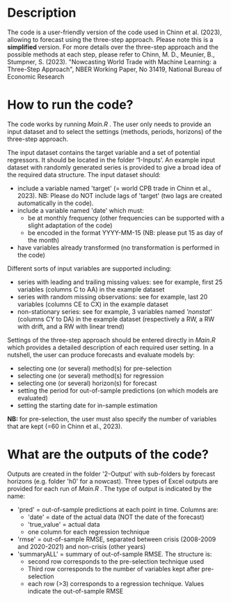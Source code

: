 # Description
The code is a user-friendly version of the code used in Chinn et al. (2023), allowing to forecast using the three-step approach. Please note this is a <b> simplified </b> version. For more details over the three-step approach and the possible methods at each step, please refer to Chinn, M. D., Meunier, B., Stumpner, S. (2023). "Nowcasting World Trade with Machine Learning: a Three-Step Approach", NBER Working Paper, No 31419, National Bureau of Economic Research

# How to run the code?
The code works by running <i> Main.R </i>. The user only needs to provide an input dataset and to select the settings (methods, periods, horizons) of the three-step approach.

The input dataset contains the target variable and a set of potential regressors. It should be located in the folder ‘1-Inputs’. An example input dataset with randomly generated series is provided to give a broad idea of the required data structure. The input dataset should: 
- include a variable named 'target' (= world CPB trade in Chinn et al., 2023). NB: Please do NOT include lags of 'target' (two lags are created automatically in the code).
- include a variable named 'date' which must:
  - be at monthly frequency (other frequencies can be supported with a slight adaptation of the code)
  - be encoded in the format YYYY-MM-15 (NB: please put 15 as day of the month)
- have variables already transformed (no transformation is performed in the code)

Different sorts of input variables are supported including:
- series with leading and trailing missing values: see for example, first 25 variables (columns C to AA) in the example dataset
- series with random missing observations: see for example, last 20 variables (columns CE to CX) in the example dataset
- non-stationary series: see for example, 3 variables named <i> 'nonstat' </i> (columns CY to DA) in the example dataset (respectively a RW, a RW with drift, and a RW with linear trend)

Settings of the three-step approach should be entered directly in <i> Main.R </i> which provides a detailed description of each required user setting. In a nutshell, the user can produce forecasts and evaluate models by:
- selecting one (or several) method(s) for pre-selection 
- selecting one (or several) method(s) for regression
- selecting one (or several) horizon(s) for forecast
- setting the period for out-of-sample predictions (on which models are evaluated)
- setting the starting date for in-sample estimation

<b> NB: </b> for pre-selection, the user must also specify the number of variables that are kept (=60 in Chinn et al., 2023).

# What are the outputs of the code?
Outputs are created in the folder '2-Output' with sub-folders by forecast horizons (e.g. folder 'h0' for a nowcast).
Three types of Excel outputs are provided for each run of <i> Main.R </i>. The type of output is indicated by the name:
- 'pred' = out-of-sample predictions at each point in time. Columns are:
  - 'date' = date of the actual data (NOT the date of the forecast)
  - 'true_value' = actual data
  - one column for each regression technique
- 'rmse' = out-of-sample RMSE, separated between crisis (2008-2009 and 2020-2021) and non-crisis (other years)
- 'summaryALL' = summary of out-of-sample RMSE. The structure is: 
  - second row corresponds to the pre-selection technique used
  - Third row corresponds to the number of variables kept after pre-selection
  - each row (>3) corresponds to a regression technique. Values indicate the out-of-sample RMSE
